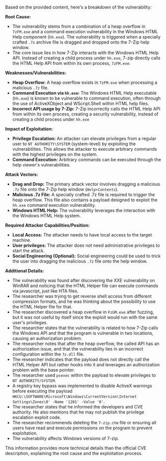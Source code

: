 Based on the provided content, here's a breakdown of the vulnerability:

**Root Cause:**

*   The vulnerability stems from a combination of a heap overflow in `7zFM.exe` and a command execution vulnerability in the Windows HTML Help component (`hh.exe`). The vulnerability is triggered when a specially crafted `.7z` archive file is dragged and dropped onto the 7-Zip help window.
*   The core issue lies in how 7-Zip interacts with the Windows HTML Help API. Instead of creating a child process under `hh.exe`, 7-zip directly calls the HTML Help API from within its own process, `7zFM.exe`.

**Weaknesses/Vulnerabilities:**

*   **Heap Overflow:** A heap overflow exists in `7zFM.exe` when processing a malicious `.7z` file.
*   **Command Execution via `hh.exe`:** The Windows HTML Help executable (`hh.exe`) is known to be vulnerable to command execution, often through the use of ActiveXObject and WScript.Shell within HTML help files.
*   **Incorrect API usage by 7-Zip:** 7-Zip incorrectly calls the HTML Help API from within its own process, creating a security vulnerability, instead of creating a child process under `hh.exe`

**Impact of Exploitation:**

*   **Privilege Escalation:** An attacker can elevate privileges from a regular user to `NT AUTHORITY\SYSTEM` (system-level) by exploiting the vulnerabilities. This allows the attacker to execute arbitrary commands with the highest privileges on the system.
*   **Command Execution:** Arbitrary commands can be executed through the help viewer's vulnerabilities.

**Attack Vectors:**

*   **Drag and Drop:** The primary attack vector involves dragging a malicious `.7z` file onto the 7-Zip help window (`Help>Contents`).
*   **Malicious .7z File:** A specially crafted .7z file is required to trigger the heap overflow. This file also contains a payload designed to exploit the `hh.exe` command execution vulnerability.
*   **Windows HTML Help:** The vulnerability leverages the interaction with the Windows HTML Help system.

**Required Attacker Capabilities/Position:**

*   **Local Access:** The attacker needs to have local access to the target machine.
*   **User privileges:** The attacker does not need administrative privileges to start the attack.
*   **Social Engineering (Optional):** Social engineering could be used to trick the user into dragging the malicious `.7z` file onto the help window.

**Additional Details:**

*   The vulnerability was found after discovering the XXE vulnerability on WinRAR and noticing that the HTML Helper file can execute commands via javascript, just like HTA files.
*   The researcher was trying to get reverse shell access from different compression formats, and he was thinking about the possibility to use the HTML Helper file for that.
*   The researcher discovered a heap overflow in `FzGM.exe` after fuzzing, but it was not useful by itself since the exploit would run with the same user's privileges.
*   The researcher states that the vulnerability is related to how 7-Zip calls the Windows API and that the program is vulnerable in two locations, causing an authorization problem.
*   The researcher notes that after the heap overflow, the called API has an authorization issue, and that the vulnerability lies in an incorrect configuration within the `7z.dll` file.
*   The researcher indicates that the payload does not directly call the HTML Helper API but rather hooks into it and leverages an authorization problem with the base pointer.
*   The researcher used `psexec` within the payload to elevate privileges to `NT AUTHORITY/SYSTEM`.
*   A registry key bypass was implemented to disable ActiveX warnings before executing the payload `HKCU:\SOFTWARE\Microsoft\Windows\CurrentVersion\Internet Settings\Zones\0' -Name '1201' -Value '0'`.
*   The researcher states that he informed the developers and CVE authority. He also mentions that he may not publish the privilege escalation exploit code.
*   The researcher recommends deleting the `7-zip.chm` file or ensuring all users have read and execute permissions on the program to prevent exploitation.
*   The vulnerability affects Windows versions of 7-zip.

This information provides more technical details than the official CVE description, explaining the root cause and the exploitation process.